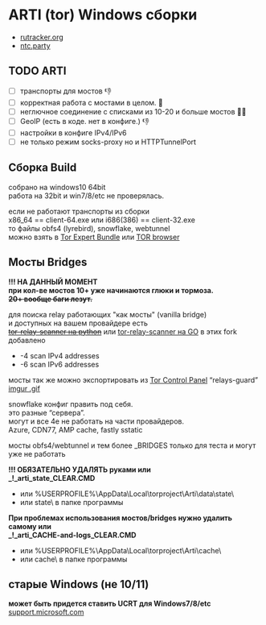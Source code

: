 # ARTI (tor) Windows сборки

+ [rutracker.org](https://rutracker.org/forum/viewtopic.php?t=6360120 "форум")
+ [ntc.party](https://ntc.party/t/%D0%BE%D0%B1%D1%81%D1%83%D0%B6%D0%B4%D0%B5%D0%BD%D0%B8%D0%B5-tor-arti-rust-%D0%B2%D0%B5%D1%80%D1%81%D0%B8%D1%8F/4912 "антизапрет")

<!--TODO ARTI-->
## TODO ARTI

- [ ] транспорты для мостов :-1:
- [ ] корректная работа с мостами в целом. :cursing_face:
- [ ] неглючное соединение с списками из 10-20 и больше мостов :man_facepalming:
- [ ] GeoIP (есть в коде. нет в конфиге.) :thumbsdown:
- [ ] настройки в конфиге IPv4/IPv6
- [ ] не только режим socks-proxy но и HTTPTunnelPort

<!--Сборка Build-->
## Сборка Build

собрано на windows10 64bit\
работа на 32bit и win7/8/etc не проверялась.

если не работают транспорты из сборки\
x86_64 == client-64.exe или i686(386) == client-32.exe\
то файлы obfs4 (lyrebird), snowflake, webtunnel\
можно взять в [Tor Expert Bundle](https://www.torproject.org/download/tor/)
или [TOR browser](https://dist.torproject.org/torbrowser/)

<!--Мосты Bridges-->
## Мосты Bridges

 **!!! НА ДАННЫЙ МОМЕНТ\
 при кол-ве мостов 10+ уже начинаются глюки и тормоза.\
 ~~20+ вообще баги лезут.~~**

для поиска relay работающих "как мосты" (vanilla bridge)\
и доступных на вашем провайдере есть\
 ~~[tor-relay-scanner на python](https://github.com/wildekat/tor-relay-scanner)~~
или [tor-relay-scanner на GO](https://github.com/juev/tor-relay-scanner-go)
в этих fork добавлено
+ -4 scan IPv4 addresses
+ -6 scan IPv6 addresses

мосты так же можно экспортировать из [Tor Control Panel](https://github.com/abysshint/tor-control-panel "github")
“relays-guard” [imgur .gif](https://i.imgur.com/M7sNVjB.gif)

snowflake конфиг править под себя.\
это разные “сервера”.\
могут и все 4е не работать на части провайдеров.\
Azure, CDN77, AMP cache, fastly sstatic

мосты obfs4/webtunnel и тем более _BRIDGES только для теста и могут уже не работать

 **!!! ОБЯЗАТЕЛЬНО УДАЛЯТЬ руками или\
 _!_arti_state_CLEAR.CMD**
+ или %USERPROFILE%\AppData\Local\torproject\Arti\data\state\
+ или state\ в папке программы


 **При проблемах использования мостов/bridges нужно удалить самому или\
 _!_arti_CACHE-and-logs_CLEAR.CMD**
+ или %USERPROFILE%\AppData\Local\torproject\Arti\cache\
+ или cache\ в папке программы

<!--старые Windows (не 10/11)-->
## старые Windows (не 10/11)

**может быть придется ставить UCRT для Windows7/8/etc**
[support.microsoft.com](https://support.microsoft.com/ru-ru/topic/%D0%BE%D0%B1%D0%BD%D0%BE%D0%B2%D0%BB%D0%B5%D0%BD%D0%B8%D0%B5-%D0%B4%D0%BB%D1%8F-%D1%83%D0%BD%D0%B8%D0%B2%D0%B5%D1%80%D1%81%D0%B0%D0%BB%D1%8C%D0%BD%D0%BE%D0%B9-%D1%81%D1%80%D0%B5%D0%B4%D1%8B-%D0%B2%D1%8B%D0%BF%D0%BE%D0%BB%D0%BD%D0%B5%D0%BD%D0%B8%D1%8F-c-%D0%B2-windows-c0514201-7fe6-95a3-b0a5-287930f3560c)

